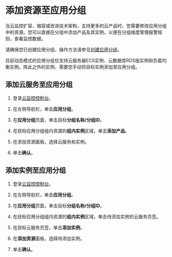 # 添加资源至应用分组

当云监控扩容、缩容或改进技术架构，支持更多的云产品时，您需要修改应用分组中的资源。您可以直接在分组中添加产品及其实例，以便在分组维度管理报警规则，查看监控数据。

请确保您已创建应用分组，操作方法请参见[创建应用分组](/intl.zh-CN/应用分组/创建应用分组.md)。

目前动态模式的应用分组仅支持云服务器ECS实例、云数据库RDS版实例和负载均衡实例。除此之外的实例，需要您手动将目标实例添加至应用分组。

## 添加云服务至应用分组

1.  登录[云监控控制台](https://cms-intl.console.aliyun.com)。

2.  在左侧导航栏，单击**应用分组**。

3.  在**应用分组**页面，单击目标**分组名称/分组ID**。

4.  在目标应用分组组内资源的**组内实例**区域，单击**添加产品**。

5.  在添加资源面板，选择云服务和实例。

6.  单击**确认**。


## 添加实例至应用分组

1.  登录[云监控控制台](https://cms-intl.console.aliyun.com)。

2.  在左侧导航栏，单击**应用分组**。

3.  在**应用分组**页面，单击目标**分组名称/分组ID**。

4.  在目标应用分组组内资源的**组内实例**区域，单击待添加实例的云服务页签。

5.  在目标云服务页签，单击**添加实例**。

6.  在**添加资源**面板，选择待添加实例。

7.  单击**确认**。


